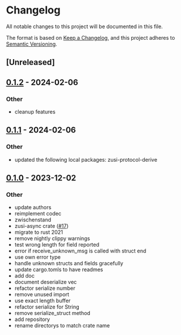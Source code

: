 # Changelog
All notable changes to this project will be documented in this file.

The format is based on [Keep a Changelog](https://keepachangelog.com/en/1.0.0/),
and this project adheres to [Semantic Versioning](https://semver.org/spec/v2.0.0.html).

## [Unreleased]

## [0.1.2](https://github.com/zusi/zusi-rs/compare/zusi-protocol-v0.1.1...zusi-protocol-v0.1.2) - 2024-02-06

### Other
- cleanup features

## [0.1.1](https://github.com/zusi/zusi-rs/compare/zusi-protocol-v0.1.0...zusi-protocol-v0.1.1) - 2024-02-06

### Other
- updated the following local packages: zusi-protocol-derive

## [0.1.0](https://github.com/zusi/zusi-rs/releases/tag/zusi-protocol-v0.1.0) - 2023-12-02

### Other
- update authors
- reimplement codec
- zwischenstand
- zusi-async crate ([#17](https://github.com/zusi/zusi-rs/pull/17))
- migrate to rust 2021
- remove nightly clippy warnings
- test wrong length for field reported
- error if receive_unknown_msg is called with struct end
- use own error type
- handle unknown structs and fields gracefully
- update cargo.tomls to have readmes
- add doc
- document deserialize vec<t>
- refactor serialize number
- remove unused import
- use exact length buffer
- refactor serialize for String
- remove serialize_struct method
- add repository
- rename directorys to match crate name
